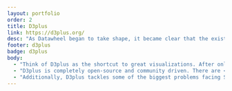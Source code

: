 ```yaml
---
layout: portfolio
order: 2
title: D3plus
link: https://d3plus.org/
desc: "As Datawheel began to take shape, it became clear that the existing tools for data visualization weren’t going to be enough. D3plus to the rescue. The open-source brainchild of Datawheel co-founders Alexander Simoes and Dave Landry, D3plus acts as an extension to the wildly popular D3 library. With D3plus, beautiful data visualizations are possible in only a few lines of code."
footer: d3plus
badge: d3plus
body:
  - "Think of D3plus as the shortcut to great visualizations. After only setting a few parameters specific to your data, D3plus will handle all the generic stuff that is normally taken for granted, such as setting up mouse events, color assignment, and label placement."
  - "D3plus is completely open-source and community driven. There are <a href='https://d3plus.org/examples/'>dozens of examples</a> on the project page, and a large user-base leading <a href='https://groups.google.com/forum/#!forum/d3plus'>discussions</a> and tracking <a href='https://github.com/alexandersimoes/d3plus/issues'>bugs and feature requests</a>."
  - "Additionally, D3plus tackles some of the biggest problems facing SVG web graphics, such as <a href='https://d3plus.org/examples/utilities/a39f0c3fc52804ee859a/'>smart text wrapping</a> and <a href='https://d3plus.org/blog/behind-the-scenes/2014/07/08/largest-rect/'>inner bounds detection on polygons</a>. It does the hard work for you."
---
```

